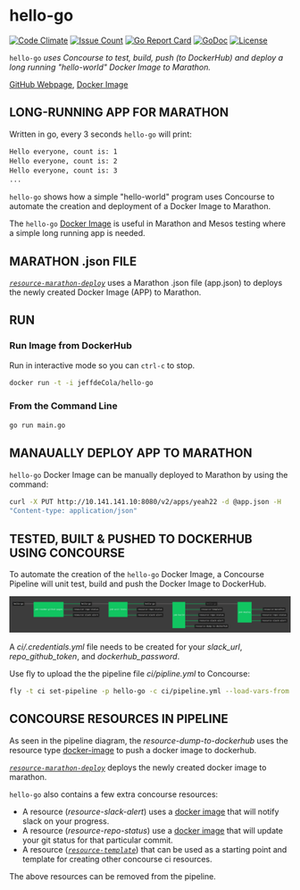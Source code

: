 # hello-go

[![Code Climate](https://codeclimate.com/github/JeffDeCola/hello-go/badges/gpa.svg)](https://codeclimate.com/github/JeffDeCola/hello-go)
[![Issue Count](https://codeclimate.com/github/JeffDeCola/hello-go/badges/issue_count.svg)](https://codeclimate.com/github/JeffDeCola/hello-go/issues)
[![Go Report Card](https://goreportcard.com/badge/jeffdecola/hello-go)](https://goreportcard.com/report/jeffdecola/hello-go)
[![GoDoc](https://godoc.org/github.com/JeffDeCola/hello-go?status.svg)](https://godoc.org/github.com/JeffDeCola/hello-go)
[![License](http://img.shields.io/:license-mit-blue.svg)](http://jeffdecola.mit-license.org)

`hello-go` _uses Concourse to test, build, push (to DockerHub) and
deploy a long running "hello-world" Docker Image to Marathon._

[GitHub Webpage](https://jeffdecola.github.io/hello-go/),
[Docker Image](https://hub.docker.com/r/jeffdecola/hello-go)

## LONG-RUNNING APP FOR MARATHON

Written in go, every 3 seconds `hello-go` will print:

```bash
Hello everyone, count is: 1
Hello everyone, count is: 2
Hello everyone, count is: 3
...
```

`hello-go` shows how a simple "hello-world" program uses Concourse
to automate the creation and deployment of a Docker Image to Marathon.

The `hello-go` [Docker Image](https://hub.docker.com/r/jeffdecola/hello-go)
is useful in Marathon and Mesos testing where a simple long running app is needed.

## MARATHON .json FILE

[_`resource-marathon-deploy`_](https://github.com/JeffDeCola/resource-marathon-deploy)
uses a Marathon .json file (app.json) to deploys the newly created Docker Image
(APP) to Marathon.

## RUN

### Run Image from DockerHub

Run in interactive mode so you can `ctrl-c` to stop.

```bash
docker run -t -i jeffdeCola/hello-go
```

### From the Command Line

```bash
go run main.go
```

## MANAUALLY DEPLOY APP TO MARATHON

`hello-go` Docker Image can be manually deployed to Marathon by using the command:

```bash
curl -X PUT http://10.141.141.10:8080/v2/apps/yeah22 -d @app.json -H
"Content-type: application/json"
```

## TESTED, BUILT & PUSHED TO DOCKERHUB USING CONCOURSE

To automate the creation of the `hello-go` Docker Image, a Concourse Pipeline
will unit test, build and push the Docker Image to DockerHub.

![IMAGE - hello-go concourse ci piepline - IMAGE](docs/pics/hello-go-pipeline.jpg)

A _ci/.credentials.yml_ file needs to be created for your _slack_url_, _repo_github_token_,
and _dockerhub_password_.

Use fly to upload the the pipeline file _ci/pipline.yml_ to Concourse:

```bash
fly -t ci set-pipeline -p hello-go -c ci/pipeline.yml --load-vars-from ci/.credentials.yml
```

## CONCOURSE RESOURCES IN PIPELINE

As seen in the pipeline diagram, the _resource-dump-to-dockerhub_ uses
the resource type
[docker-image](https://github.com/concourse/docker-image-resource)
to push a docker image to dockerhub.

[_`resource-marathon-deploy`_](https://github.com/JeffDeCola/resource-marathon-deploy)
deploys the newly created docker image to marathon.

`hello-go` also contains a few extra concourse resources:

* A resource (_resource-slack-alert_) uses a [docker image](https://hub.docker.com/r/cfcommunity/slack-notification-resource)
  that will notify slack on your progress.
* A resource (_resource-repo-status_) use a [docker image](https://hub.docker.com/r/dpb587/github-status-resource)
  that will update your git status for that particular commit.
* A resource ([_`resource-template`_](https://github.com/JeffDeCola/resource-template))
  that can be used as a starting point and template for creating other concourse
  ci resources.

The above resources can be removed from the pipeline.
